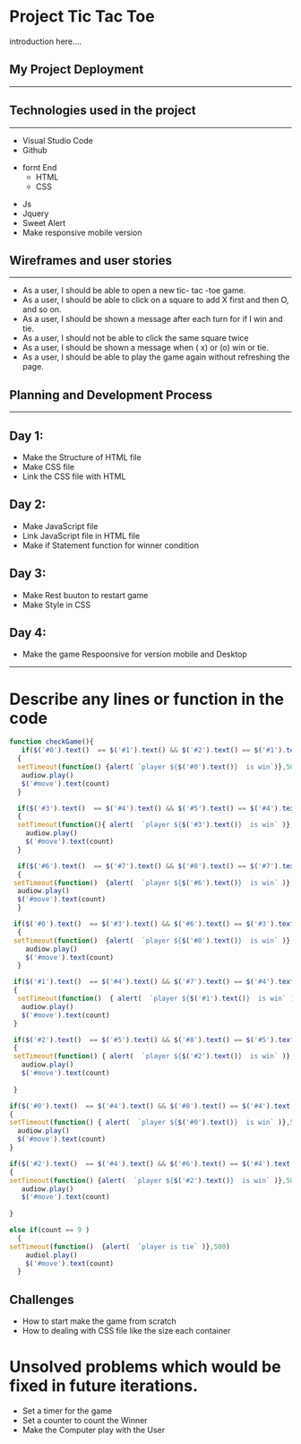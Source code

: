 <!-- md => markdown -->
<!-- Github markdown -->


<!-- heading part -->
#  Project Tic Tac Toe

introduction here....

## My Project Deployment
---
## Technologies used in the project
---
* Visual Studio Code
* Github
- fornt End
   * HTML
   * CSS
* Js
* Jquery
* Sweet Alert
* Make responsive mobile version

## Wireframes and user stories
---
* As a user, I should be able to open a new tic- tac -toe game.
* As a user, I should be able to click on a square to add X first and then O, and so on.
* As a user, I should be shown a message after each turn for if I win and tie. 
* As a user, I should not be able to click the same square twice
* As a user, I should be shown a message when ( x) or  (o) win or tie.
* As a user, I should be able to play the game again without refreshing the page.


## Planning and Development Process
---
## Day 1:
* Make the Structure of HTML file 
* Make CSS file 
* Link the CSS file with HTML 
## Day 2:
* Make JavaScript file 
* Link JavaScript file in HTML file 
* Make if Statement function for winner condition
## Day 3:
* Make Rest buuton to restart game 
* Make Style in CSS 
## Day 4:
* Make the game Respoonsive for version mobile and Desktop
---
# Describe any lines or function in the code

```js
function checkGame(){
   if($('#0').text()  == $('#1').text() && $('#2').text() == $('#1').text() && $('#2').text() != "")
  {
  setTimeout(function() {alert( `player ${$('#0').text()}  is win`)},500)
   audiow.play()
   $('#move').text(count)
  }

  if($('#3').text()  == $('#4').text() && $('#5').text() == $('#4').text() && $('#5').text() != "")
  {
  setTimeout(function(){ alert(  `player ${$('#3').text()}  is win` )},500)
    audiow.play()
    $('#move').text(count)
  }

  if($('#6').text()  == $('#7').text() && $('#8').text() == $('#7').text() && $('#8').text() != "")
  {
 setTimeout(function()  {alert(  `player ${$('#6').text()}  is win` )},500)
  audiow.play()
  $('#move').text(count) 
  }

 if($('#0').text()  == $('#3').text() && $('#6').text() == $('#3').text() && $('#6').text() != "")
  {
 setTimeout(function()  {alert(  `player ${$('#0').text()}  is win` )},500)
    audiow.play()
    $('#move').text(count)
  }

 if($('#1').text()  == $('#4').text() && $('#7').text() == $('#4').text() && $('#7').text() != "")
 {
  setTimeout(function()  { alert(  `player ${$('#1').text()}  is win` )},500)
   audiow.play()
   $('#move').text(count) 
 }

 if($('#2').text()  == $('#5').text() && $('#8').text() == $('#5').text() && $('#8').text() != "")
 {
 setTimeout(function() { alert(  `player ${$('#2').text()}  is win` )},500)
   audiow.play()
   $('#move').text(count)
   
 }

if($('#0').text()  == $('#4').text() && $('#8').text() == $('#4').text() && $('#8').text() != "")
{
setTimeout(function() { alert(  `player ${$('#0').text()}  is win` )},500)
  audiow.play()
  $('#move').text(count)
}

if($('#2').text()  == $('#4').text() && $('#6').text() == $('#4').text() && $('#6').text() != "")
{
setTimeout(function() {alert(  `player ${$('#2').text()}  is win` )},500)
   audiow.play()
   $('#move').text(count) 
   
} 

else if(count == 9 ) 
  {
setTimeout(function()  {alert(  `player is tie` )},500) 
    audiol.play() 
    $('#move').text(count)
  }
```
## Challenges

* How to start make the game from scratch 
* How to dealing with CSS file like the size each container 






# Unsolved problems which would be fixed in future iterations.

* Set a timer for the game 
* Set a counter to count the Winner 
* Make the Computer play with the User 




